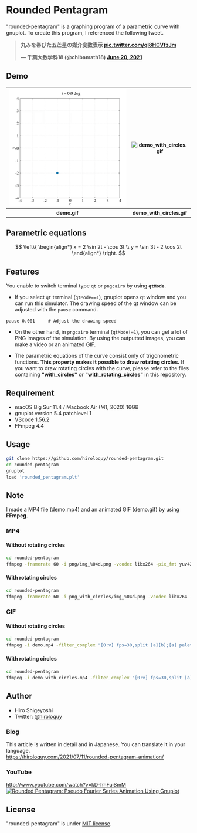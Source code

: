 # Rounded Pentagram
"rounded-pentagram" is a graphing program of a parametric curve with gnuplot.
To create this program, I referenced the following tweet.

**<blockquote class="twitter-tweet"><p lang="ja" dir="ltr">丸みを帯びた五芒星の媒介変数表示 <a href="https://t.co/qI8HCVfzJm">pic.twitter.com/qI8HCVfzJm</a></p>&mdash; 千葉大数学科18 (@chibamath18) <a href="https://twitter.com/chibamath18/status/1406756501004251136?ref_src=twsrc%5Etfw">June 20, 2021</a></blockquote>**

## Demo
|![demo.gif](demo.gif)|![demo_with_circles.gif](demo_with_circles.gif)|
|:---:|:---:|
|**demo.gif**|**demo_with_circles.gif**|

## Parametric equations
$$
\left\{
    \begin{align*}
        x = 2 \sin 2t - \cos 3t \\
        y = \sin 3t - 2 \cos 2t
    \end{align*}
\right.
$$

## Features
You enable to switch terminal type `qt` or `pngcairo` by using **`qtMode`**.
- If you select `qt` terminal (`qtMode==1`), gnuplot opens qt window and you can run this simulator.
The drawing speed of the qt window can be adjusted with the `pause` command.
```
pause 0.001     # Adjust the drawing speed
```
- On the other hand, in `pngcairo` terminal (`qtMode!=1`), you can get a lot of PNG images of the simulation.
By using the outputted images, you can make a video or an animated GIF.

- The parametric equations of the curve consist only of trigonometric functions.
**This property makes it possible to draw rotating circles.**
If you want to draw rotating circles with the curve, please refer to the files containing **"with_circles"** or **"with_rotating_circles"** in this repository.

<!-- # Operating environment -->
## Requirement
- macOS Big Sur 11.4 / Macbook Air (M1, 2020) 16GB
- gnuplot version 5.4 patchlevel 1
- VScode 1.56.2
- FFmpeg 4.4

<!-- # Installation -->
 
## Usage
```sh
git clone https://github.com/hiroloquy/rounded-pentagram.git
cd rounded-pentagram
gnuplot
load 'rounded_pentagram.plt'
```

## Note
I made a MP4 file (demo.mp4) and an animated GIF (demo.gif) by using **FFmpeg**.

### MP4
#### Without rotating circles
```sh
cd rounded-pentagram
ffmpeg -framerate 60 -i png/img_%04d.png -vcodec libx264 -pix_fmt yuv420p -vf "scale=trunc(iw/2)*2:trunc(ih/2)*2" -r 60 demo.mp4
```
#### With rotating circles
```sh
cd rounded-pentagram
ffmpeg -framerate 60 -i png_with_circles/img_%04d.png -vcodec libx264 -pix_fmt yuv420p -vf "scale=trunc(iw/2)*2:trunc(ih/2)*2" -r 60 demo_with_circles.mp4
```

### GIF
#### Without rotating circles
```sh
cd rounded-pentagram
ffmpeg -i demo.mp4 -filter_complex "[0:v] fps=30,split [a][b];[a] palettegen [p];[b][p] paletteuse" demo.gif
```
#### With rotating circles
```sh
cd rounded-pentagram
ffmpeg -i demo_with_circles.mp4 -filter_complex "[0:v] fps=30,split [a][b];[a] palettegen [p];[b][p] paletteuse" demo_with_circles.gif
```

## Author
* Hiro Shigeyoshi
* Twitter: [@hiroloquy](https://twitter.com/hiroloquy)

### Blog
This article is written in detail and in Japanese. You can translate it in your language.  
https://hiroloquy.com/2021/07/11/rounded-pentagram-animation/

### YouTube
http://www.youtube.com/watch?v=kD-hhFuiSmM  
[![Rounded Pentagram: Pseudo Fourier Series Animation Using Gnuplot](http://img.youtube.com/vi/kD-hhFuiSmM/0.jpg)](http://www.youtube.com/watch?v=kD-hhFuiSmM "Rounded Pentagram: Pseudo Fourier Series Animation Using Gnuplot")

## License
"rounded-pentagram" is under [MIT license](https://github.com/hiroloquy/rounded-pentagram/blob/master/LICENSE).
 
